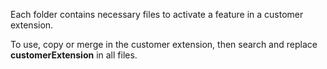 Each folder contains necessary files to activate a feature in a customer extension.

To use, copy or merge in the customer extension, then search and replace __customerExtension__ in all files. 
